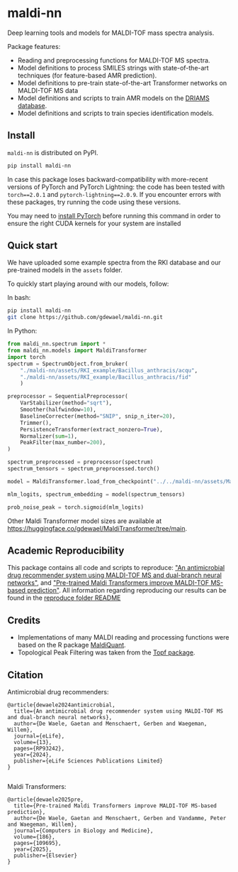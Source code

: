 # maldi-nn
Deep learning tools and models for MALDI-TOF mass spectra analysis.

Package features:
- Reading and preprocessing functions for MALDI-TOF MS spectra.
- Model definitions to process SMILES strings with state-of-the-art techniques (for feature-based AMR prediction).
- Model definitions to pre-train state-of-the-art Transformer networks on MALDI-TOF MS data
- Model definitions and scripts to train AMR models on the [DRIAMS database](https://datadryad.org/stash/dataset/doi:10.5061/dryad.bzkh1899q).
- Model definitions and scripts to train species identification models.

## Install

`maldi-nn` is distributed on PyPI.
```bash
pip install maldi-nn
```

In case this package loses backward-compatibility with more-recent versions of PyTorch and PyTorch Lightning: the code has been tested with `torch==2.0.1` and `pytorch-lightning==2.0.9`. If you encounter errors with these packages, try running the code using these versions.

You may need to [install PyTorch](https://pytorch.org/get-started/locally/) before running this command in order to ensure the right CUDA kernels for your system are installed


## Quick start

We have uploaded some example spectra from the RKI database and our pre-trained models in the `assets` folder.

To quickly start playing around with our models, follow:

In bash:
```bash
pip install maldi-nn
git clone https://github.com/gdewael/maldi-nn.git
```

In Python:
```python
from maldi_nn.spectrum import *
from maldi_nn.models import MaldiTransformer
import torch
spectrum = SpectrumObject.from_bruker(
    "./maldi-nn/assets/RKI_example/Bacillus_anthracis/acqu",
    "./maldi-nn/assets/RKI_example/Bacillus_anthracis/fid"
    )

preprocessor = SequentialPreprocessor(
    VarStabilizer(method="sqrt"),
    Smoother(halfwindow=10),
    BaselineCorrecter(method="SNIP", snip_n_iter=20),
    Trimmer(),
    PersistenceTransformer(extract_nonzero=True),
    Normalizer(sum=1),
    PeakFilter(max_number=200),
)

spectrum_preprocessed = preprocessor(spectrum)
spectrum_tensors = spectrum_preprocessed.torch()

model = MaldiTransformer.load_from_checkpoint("../../maldi-nn/assets/MaldiTransformerM.ckpt").eval().cpu()

mlm_logits, spectrum_embedding = model(spectrum_tensors)

prob_noise_peak = torch.sigmoid(mlm_logits)
```

Other Maldi Transformer model sizes are available at https://huggingface.co/gdewael/MaldiTransformer/tree/main.

## Academic Reproducibility

This package contains all code and scripts to reproduce: ["An antimicrobial drug recommender system using MALDI-TOF MS and dual-branch neural networks"](https://doi.org/10.7554/eLife.93242.1), and ["Pre-trained Maldi Transformers improve MALDI-TOF MS-based prediction"](https://www.biorxiv.org/content/10.1101/2024.01.18.576189v1).
All information regarding reproducing our results can be found in the [reproduce folder README](https://github.com/gdewael/maldi-nn/tree/main/maldi_nn/reproduce)

## Credits
- Implementations of many MALDI reading and processing functions were based on the R package [MaldiQuant](https://github.com/sgibb/MALDIquant).
- Topological Peak Filtering was taken from the [Topf package](https://github.com/BorgwardtLab/Topf).

## Citation

Antimicrobial drug recommenders:

```
@article{dewaele2024antimicrobial,
  title={An antimicrobial drug recommender system using MALDI-TOF MS and dual-branch neural networks},
  author={De Waele, Gaetan and Menschaert, Gerben and Waegeman, Willem},
  journal={eLife},
  volume={13},
  pages={RP93242},
  year={2024},
  publisher={eLife Sciences Publications Limited}
}


```

Maldi Transformers:

```
@article{dewaele2025pre,
  title={Pre-trained Maldi Transformers improve MALDI-TOF MS-based prediction},
  author={De Waele, Gaetan and Menschaert, Gerben and Vandamme, Peter and Waegeman, Willem},
  journal={Computers in Biology and Medicine},
  volume={186},
  pages={109695},
  year={2025},
  publisher={Elsevier}
}
```
